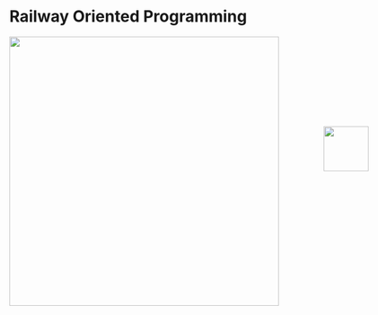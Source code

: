 # Railway Oriented Programming

<a href="https://www.youtube.com/watch?v=kyiMw2Q0gRY" target="_blank">
  <img src="https://img.youtube.com/vi/kyiMw2Q0gRY/hqdefault.jpg" width="480" />
  <img src="https://img.icons8.com/ios-filled/100/ffffff/play.png" width="80" style="position:absolute; margin-left:80px; margin-top:160px;"/>
</a>

